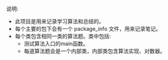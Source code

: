 说明: 
+ 此项目是用来记录学习算法和总结的。
+ 每个主要的包下会有一个 package_info 文件，用来记录笔记。
+ 每个类包含相同一类的算法题。类中包括:
  + 测试算法入口的main函数。
  + 每道算法题会是一个内部类，内部类包含算法实现、对数器。
    